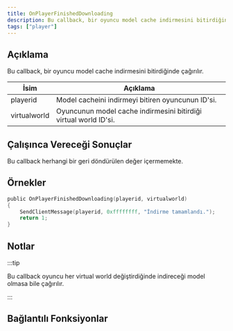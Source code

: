 ```yaml
---
title: OnPlayerFinishedDownloading
description: Bu callback, bir oyuncu model cache indirmesini bitirdiğinde çağırılır.
tags: ["player"]
---
```


<VersionWarnTR name='callback' version='SA-MP 0.3.DL R1' />

## Açıklama

Bu callback, bir oyuncu model cache indirmesini bitirdiğinde çağırılır.

| İsim         | Açıklama                                                                       |
| ------------ | ------------------------------------------------------------------------------ |
| playerid     | Model cacheini indirmeyi bitiren oyuncunun ID'si.                              |
| virtualworld | Oyuncunun model cache indirmesini bitirdiği virtual world ID'si.               |

## Çalışınca Vereceği Sonuçlar

Bu callback herhangi bir geri döndürülen değer içermemekte.

## Örnekler

```c
public OnPlayerFinishedDownloading(playerid, virtualworld)
{
    SendClientMessage(playerid, 0xffffffff, "İndirme tamamlandı.");
    return 1;
}
```

## Notlar

:::tip

Bu callback oyuncu her virtual world değiştirdiğinde indireceği model olmasa bile çağırılır.

:::

## Bağlantılı Fonksiyonlar
